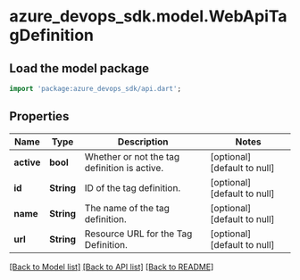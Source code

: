 # azure_devops_sdk.model.WebApiTagDefinition

## Load the model package
```dart
import 'package:azure_devops_sdk/api.dart';
```

## Properties
Name | Type | Description | Notes
------------ | ------------- | ------------- | -------------
**active** | **bool** | Whether or not the tag definition is active. | [optional] [default to null]
**id** | **String** | ID of the tag definition. | [optional] [default to null]
**name** | **String** | The name of the tag definition. | [optional] [default to null]
**url** | **String** | Resource URL for the Tag Definition. | [optional] [default to null]

[[Back to Model list]](../README.md#documentation-for-models) [[Back to API list]](../README.md#documentation-for-api-endpoints) [[Back to README]](../README.md)



